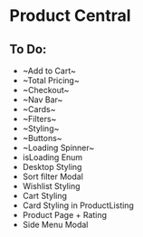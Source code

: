# Product Central

## To Do:

- ~Add to Cart~
- ~Total Pricing~
- ~Checkout~
- ~Nav Bar~
- ~Cards~
- ~Filters~
- ~Styling~
- ~Buttons~
- ~Loading Spinner~
- isLoading Enum
- Desktop Styling
- Sort filter Modal
- Wishlist Styling
- Cart Styling
- Card Styling in ProductListing
- Product Page + Rating
- Side Menu Modal
